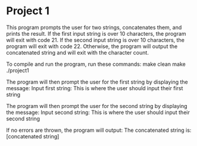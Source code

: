 # Project 1
This program prompts the user for two strings, concatenates them, and prints the result. 
If the first input string is over 10 characters, the program will exit with code 21.
If the second input string is over 10 characters, the program will exit with code 22.
Otherwise, the program will output the concatenated string and will exit with the character count.

To compile and run the program, run these commands:
    make clean
    make
    ./project1

The program will then prompt the user for the first string by displaying the message:
    Input first string: 
This is where the user should input their first string

The program will then prompt the user for the second string by displaying the message:
    Input second string:
This is where the user should input their second string

If no errors are thrown, the program will output:
    The concatenated string is: [concatenated string]
